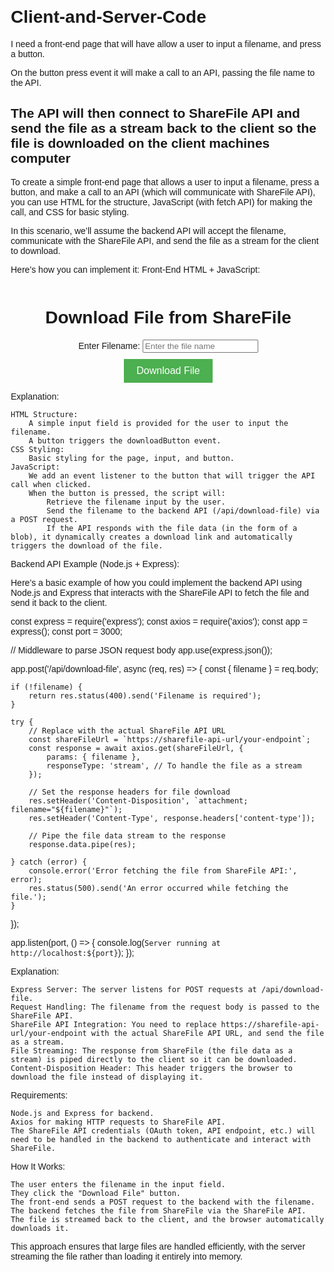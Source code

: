 # Client-and-Server-Code
I need a front-end page that will have allow a user to input a filename, and press a button.

On the button press event it will make a call to an API, passing the file name to the API.

The API will then connect to ShareFile API and send the file as a stream back to the client so the file is downloaded on the client machines computer
--------
To create a simple front-end page that allows a user to input a filename, press a button, and make a call to an API (which will communicate with ShareFile API), you can use HTML for the structure, JavaScript (with fetch API) for making the call, and CSS for basic styling.

In this scenario, we’ll assume the backend API will accept the filename, communicate with the ShareFile API, and send the file as a stream for the client to download.

Here’s how you can implement it:
Front-End HTML + JavaScript:

<!DOCTYPE html>
<html lang="en">
<head>
    <meta charset="UTF-8">
    <meta name="viewport" content="width=device-width, initial-scale=1.0">
    <title>Download File</title>
    <style>
        body {
            font-family: Arial, sans-serif;
            margin: 20px;
        }
        .container {
            display: flex;
            flex-direction: column;
            align-items: center;
        }
        .input-container {
            margin-bottom: 10px;
        }
        button {
            padding: 10px 20px;
            background-color: #4CAF50;
            color: white;
            border: none;
            cursor: pointer;
            font-size: 16px;
        }
        button:hover {
            background-color: #45a049;
        }
    </style>
</head>
<body>

<div class="container">
    <h1>Download File from ShareFile</h1>
    <div class="input-container">
        <label for="filename">Enter Filename:</label>
        <input type="text" id="filename" placeholder="Enter the file name">
    </div>
    <button id="downloadButton">Download File</button>
</div>

<script>
    document.getElementById('downloadButton').addEventListener('click', async () => {
        const filename = document.getElementById('filename').value.trim();
        
        if (!filename) {
            alert('Please enter a valid filename.');
            return;
        }

        try {
            const response = await fetch(`/api/download-file`, {
                method: 'POST',
                headers: {
                    'Content-Type': 'application/json',
                },
                body: JSON.stringify({ filename }),
            });

            if (!response.ok) {
                throw new Error('Failed to fetch the file from the server');
            }

            const blob = await response.blob();

            const downloadLink = document.createElement('a');
            downloadLink.href = URL.createObjectURL(blob);
            downloadLink.download = filename;
            downloadLink.click();
        } catch (error) {
            console.error('Error:', error);
            alert('An error occurred while trying to download the file.');
        }
    });
</script>

</body>
</html>

Explanation:

    HTML Structure:
        A simple input field is provided for the user to input the filename.
        A button triggers the downloadButton event.
    CSS Styling:
        Basic styling for the page, input, and button.
    JavaScript:
        We add an event listener to the button that will trigger the API call when clicked.
        When the button is pressed, the script will:
            Retrieve the filename input by the user.
            Send the filename to the backend API (/api/download-file) via a POST request.
            If the API responds with the file data (in the form of a blob), it dynamically creates a download link and automatically triggers the download of the file.

Backend API Example (Node.js + Express):

Here’s a basic example of how you could implement the backend API using Node.js and Express that interacts with the ShareFile API to fetch the file and send it back to the client.

const express = require('express');
const axios = require('axios');
const app = express();
const port = 3000;

// Middleware to parse JSON request body
app.use(express.json());

app.post('/api/download-file', async (req, res) => {
    const { filename } = req.body;

    if (!filename) {
        return res.status(400).send('Filename is required');
    }

    try {
        // Replace with the actual ShareFile API URL
        const shareFileUrl = `https://sharefile-api-url/your-endpoint`;
        const response = await axios.get(shareFileUrl, {
            params: { filename },
            responseType: 'stream', // To handle the file as a stream
        });

        // Set the response headers for file download
        res.setHeader('Content-Disposition', `attachment; filename="${filename}"`);
        res.setHeader('Content-Type', response.headers['content-type']);
        
        // Pipe the file data stream to the response
        response.data.pipe(res);

    } catch (error) {
        console.error('Error fetching the file from ShareFile API:', error);
        res.status(500).send('An error occurred while fetching the file.');
    }
});

app.listen(port, () => {
    console.log(`Server running at http://localhost:${port}`);
});

Explanation:

    Express Server: The server listens for POST requests at /api/download-file.
    Request Handling: The filename from the request body is passed to the ShareFile API.
    ShareFile API Integration: You need to replace https://sharefile-api-url/your-endpoint with the actual ShareFile API URL, and send the file as a stream.
    File Streaming: The response from ShareFile (the file data as a stream) is piped directly to the client so it can be downloaded.
    Content-Disposition Header: This header triggers the browser to download the file instead of displaying it.

Requirements:

    Node.js and Express for backend.
    Axios for making HTTP requests to ShareFile API.
    The ShareFile API credentials (OAuth token, API endpoint, etc.) will need to be handled in the backend to authenticate and interact with ShareFile.

How It Works:

    The user enters the filename in the input field.
    They click the "Download File" button.
    The front-end sends a POST request to the backend with the filename.
    The backend fetches the file from ShareFile via the ShareFile API.
    The file is streamed back to the client, and the browser automatically downloads it.

This approach ensures that large files are handled efficiently, with the server streaming the file rather than loading it entirely into memory.
